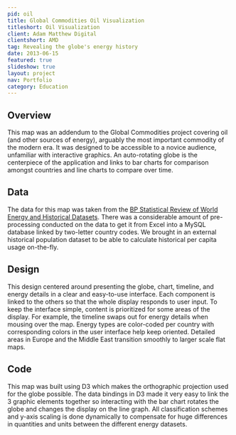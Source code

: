 ```yaml
---
pid: oil
title: Global Commodities Oil Visualization
titleshort: Oil Visualization
client: Adam Matthew Digital
clientshort: AMD
tag: Revealing the globe's energy history
date: 2013-06-15
featured: true
slideshow: true
layout: project
nav: Portfolio
category: Education
---
```


## Overview
This map was an addendum to the Global Commodities project covering oil (and other sources of energy), arguably the most important commodity of the modern era. It was designed to be accessible to a novice audience, unfamiliar with interactive graphics. An auto-rotating globe is the centerpiece of the application and links to bar charts for comparison amongst countries and line charts to compare over time.

## Data
The data for this map was taken from the [BP Statistical Review of World Energy and Historical Datasets](http://www.bp.com/en/global/corporate/about-bp/energy-economics/statistical-review-of-world-energy.html). There was a considerable amount of pre-processing conducted on the data to get it from Excel into a MySQL database linked by two-letter country codes. We brought in an external historical population dataset to be able to calculate historical per capita usage on-the-fly.

## Design
This design centered around presenting the globe, chart, timeline, and energy details in a clear and easy-to-use interface. Each component is linked to the others so that the whole display responds to user input. To keep the interface simple, content is prioritized for some areas of the display. For example, the timeline swaps out for energy details when mousing over the map. Energy types are color-coded per country with corresponding colors in the user interface help keep oriented. Detailed areas in Europe and the Middle East transition smoothly to larger scale flat maps.


## Code
This map was built using D3 which makes the orthographic projection used for the globe possible. The data bindings in D3 made it very easy to link the 3 graphic elements together so interacting with the bar chart rotates the globe and changes the display on the line graph. All classification schemes and y-axis scaling is done dynamically to compensate for huge differences in quantities and units between the different energy datasets.
